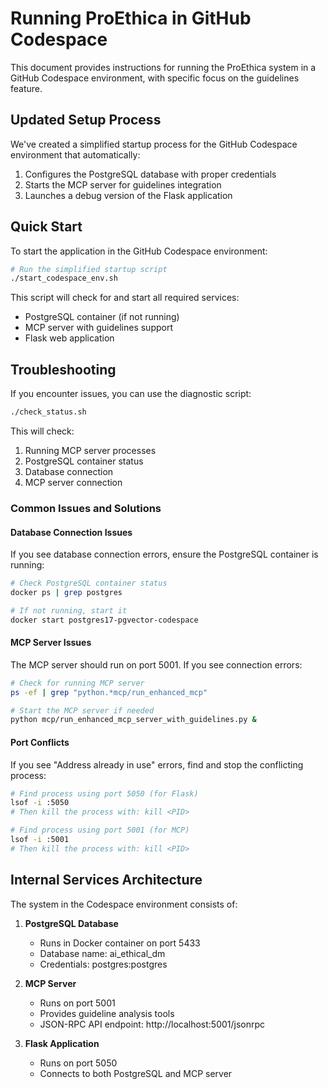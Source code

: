 # Running ProEthica in GitHub Codespace

This document provides instructions for running the ProEthica system in a GitHub Codespace environment, with specific focus on the guidelines feature.

## Updated Setup Process

We've created a simplified startup process for the GitHub Codespace environment that automatically:

1. Configures the PostgreSQL database with proper credentials
2. Starts the MCP server for guidelines integration
3. Launches a debug version of the Flask application

## Quick Start

To start the application in the GitHub Codespace environment:

```bash
# Run the simplified startup script
./start_codespace_env.sh
```

This script will check for and start all required services:
- PostgreSQL container (if not running)
- MCP server with guidelines support
- Flask web application

## Troubleshooting

If you encounter issues, you can use the diagnostic script:

```bash
./check_status.sh
```

This will check:
1. Running MCP server processes
2. PostgreSQL container status
3. Database connection
4. MCP server connection

### Common Issues and Solutions

#### Database Connection Issues

If you see database connection errors, ensure the PostgreSQL container is running:

```bash
# Check PostgreSQL container status
docker ps | grep postgres

# If not running, start it
docker start postgres17-pgvector-codespace
```

#### MCP Server Issues

The MCP server should run on port 5001. If you see connection errors:

```bash
# Check for running MCP server
ps -ef | grep "python.*mcp/run_enhanced_mcp"

# Start the MCP server if needed
python mcp/run_enhanced_mcp_server_with_guidelines.py &
```

#### Port Conflicts

If you see "Address already in use" errors, find and stop the conflicting process:

```bash
# Find process using port 5050 (for Flask)
lsof -i :5050
# Then kill the process with: kill <PID>

# Find process using port 5001 (for MCP)
lsof -i :5001
# Then kill the process with: kill <PID>
```

## Internal Services Architecture

The system in the Codespace environment consists of:

1. **PostgreSQL Database**
   - Runs in Docker container on port 5433
   - Database name: ai_ethical_dm
   - Credentials: postgres:postgres

2. **MCP Server**
   - Runs on port 5001
   - Provides guideline analysis tools
   - JSON-RPC API endpoint: http://localhost:5001/jsonrpc

3. **Flask Application**
   - Runs on port 5050
   - Connects to both PostgreSQL and MCP server
